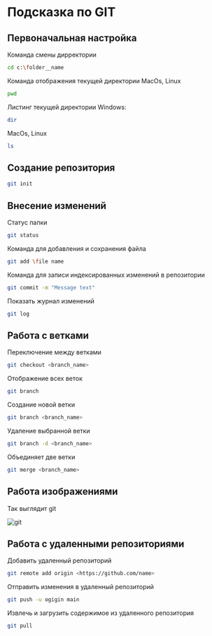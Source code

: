 # Подсказка по GIT

## Первоначальная настройка
Команда смены дирректории
```sh
cd c:\folder__name
```
Команда отображения текущей директории MacOs, Linux
```sh
pwd
```
Листинг текущей директории Windows:
```sh
dir
```
MacOs, Linux
```sh
ls
```
## Создание репозитория
```sh
git init
```
## Внесение изменений
Статус папки
```sh
git status
```
Команда для добавления и сохранения файла 
```sh
git add \file name
```
Команда для записи индексированных изменений в репозитории
```sh
git commit -m "Message text"
```

Показать журнал изменений
```sh
git log
```
## Работа с ветками
Переключение между ветками
```sh
git checkout <branch_name>
```
Отображение всех веток
```sh 
git branch
```
Создание новой ветки
```sh
git branch <branch_name>
```
Удаление выбранной ветки
```sh
git branch -d <branch_name>
```
Объединяет две ветки
```sh
git merge <branch_name>
```
## Работа изображениями
Так выглядит git 

![git](загрузка.png)
## Работа с удаленными репозиториями
Добавить удаленный репозиторий 
```sh
git remote add origin <https://github.com/name>
```
Отправить изменения в удаленный репозиторий
```sh
git push -u ogigin main
```
Извлечь и загрузить содержимое из удаленного репозитория
```sh
git pull
```